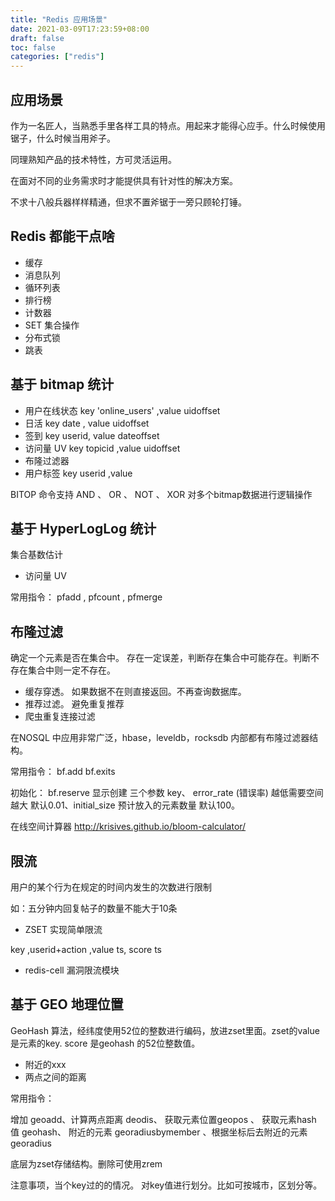 ```yaml
---
title: "Redis 应用场景"
date: 2021-03-09T17:23:59+08:00
draft: false
toc: false
categories: ["redis"]
---
```


## 应用场景

作为一名匠人，当熟悉手里各样工具的特点。用起来才能得心应手。什么时候使用锯子，什么时候当用斧子。

同理熟知产品的技术特性，方可灵活运用。

在面对不同的业务需求时才能提供具有针对性的解决方案。

不求十八般兵器样样精通，但求不置斧锯于一旁只顾轮打锤。

## Redis 都能干点啥

- 缓存
- 消息队列
- 循环列表
- 排行榜
- 计数器
- SET 集合操作
- 分布式锁
- 跳表

## 基于 bitmap 统计

- 用户在线状态  key 'online_users' ,value uidoffset
- 日活          key date , value uidoffset
- 签到          key userid, value dateoffset
- 访问量 UV       key topicid ,value uidoffset 
- 布隆过滤器    
- 用户标签      key userid ,value  

BITOP 命令支持 AND 、 OR 、 NOT 、 XOR  对多个bitmap数据进行逻辑操作

## 基于 HyperLogLog 统计

集合基数估计 

- 访问量 UV 

常用指令： pfadd , pfcount , pfmerge

## 布隆过滤

确定一个元素是否在集合中。 存在一定误差，判断存在集合中可能存在。判断不存在集合中则一定不存在。

- 缓存穿透。 如果数据不在则直接返回。不再查询数据库。
- 推荐过滤。 避免重复推荐
- 爬虫重复连接过滤

在NOSQL 中应用非常广泛，hbase，leveldb，rocksdb 内部都有布隆过滤器结构。

常用指令： bf.add bf.exits 

初始化： bf.reserve 显示创建 三个参数 key、 error_rate (错误率) 越低需要空间越大 默认0.01、initial_size 预计放入的元素数量 默认100。

在线空间计算器 http://krisives.github.io/bloom-calculator/

## 限流

用户的某个行为在规定的时间内发生的次数进行限制

如：五分钟内回复帖子的数量不能大于10条

- ZSET 实现简单限流

key ,userid+action ,value ts, score ts

- redis-cell 漏洞限流模块


## 基于 GEO 地理位置

GeoHash 算法，经纬度使用52位的整数进行编码，放进zset里面。zset的value是元素的key. score 是geohash 的52位整数值。

- 附近的xxx
- 两点之间的距离
 
常用指令： 

增加 geoadd、计算两点距离 deodis、 获取元素位置geopos 、 获取元素hash 值 geohash、 附近的元素 georadiusbymember 、根据坐标后去附近的元素 georadius 

底层为zset存储结构。删除可使用zrem

注意事项，当个key过的的情况。 对key值进行划分。比如可按城市，区划分等。

 
